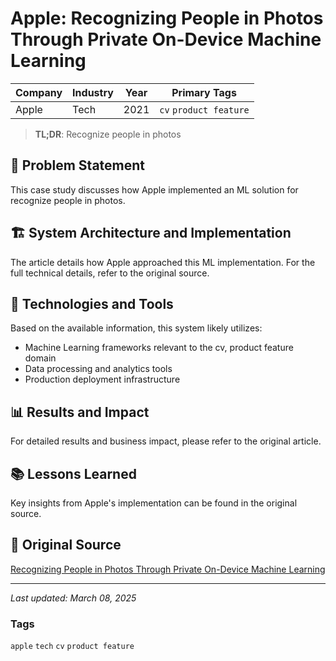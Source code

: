 # Apple: Recognizing People in Photos Through Private On-Device Machine Learning

| Company | Industry | Year | Primary Tags | 
|---------|----------|------|--------------|
| Apple | Tech | 2021 | `cv` `product feature` |

> **TL;DR**: Recognize people in photos

## 📝 Problem Statement

This case study discusses how Apple implemented an ML solution for recognize people in photos.

## 🏗️ System Architecture and Implementation

The article details how Apple approached this ML implementation. For the full technical details, refer to the original source.

## 🔧 Technologies and Tools

Based on the available information, this system likely utilizes:

- Machine Learning frameworks relevant to the cv, product feature domain
- Data processing and analytics tools
- Production deployment infrastructure

## 📊 Results and Impact

For detailed results and business impact, please refer to the original article.

## 📚 Lessons Learned

Key insights from Apple's implementation can be found in the original source.

## 🔗 Original Source

[Recognizing People in Photos Through Private On-Device Machine Learning](https://machinelearning.apple.com/research/recognizing-people-photos)

---

*Last updated: March 08, 2025*

### Tags

`apple` `tech` `cv` `product feature`
